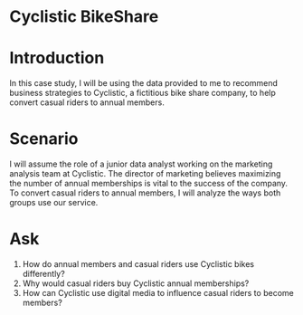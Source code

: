 # Cyclistic BikeShare
# Introduction
In this case study, I will be using the data provided to me to recommend business strategies to Cyclistic, a fictitious bike share company, to help convert casual riders to annual members. 
# Scenario
I will assume the role of a junior data analyst working on the marketing analysis team at Cyclistic. The director of marketing believes maximizing the number of annual memberships is vital to the success of the company. To convert casual riders to annual members, I will analyze the ways both groups use our service.
# Ask
1. How do annual members and casual riders use Cyclistic bikes differently? 
2. Why would casual riders buy Cyclistic annual memberships? 
3. How can Cyclistic use digital media to influence casual riders to become members?
